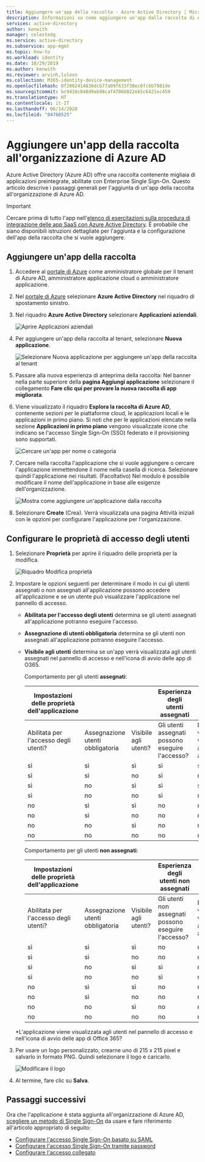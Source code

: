```yaml
---
title: Aggiungere un'app della raccolta - Azure Active Directory | Microsoft Docs
description: Informazioni su come aggiungere un'app dalla raccolta di Azure AD alle applicazioni aziendali di Azure.
services: active-directory
author: kenwith
manager: celestedg
ms.service: active-directory
ms.subservice: app-mgmt
ms.topic: how-to
ms.workload: identity
ms.date: 10/29/2019
ms.author: kenwith
ms.reviewer: arvinh,luleon
ms.collection: M365-identity-device-management
ms.openlocfilehash: 8f2002414836dcb77a09f633f30ec0fcbb7981de
ms.sourcegitcommit: bc943dc048d9ab98caf4706b022eb5c6421ec459
ms.translationtype: HT
ms.contentlocale: it-IT
ms.lasthandoff: 06/14/2020
ms.locfileid: "84760525"
---
```

# <a name="add-a-gallery-app-to-your-azure-ad-organization"></a>Aggiungere un'app della raccolta all'organizzazione di Azure AD

Azure Active Directory (Azure AD) offre una raccolta contenente migliaia di applicazioni preintegrate, abilitate con Enterprise Single Sign-On. Questo articolo descrive i passaggi generali per l'aggiunta di un'app della raccolta all'organizzazione di Azure AD.

> [!IMPORTANT]
> Cercare prima di tutto l'app nell'[elenco di esercitazioni sulla procedura di integrazione delle app SaaS con Azure Active Directory](https://azure.microsoft.com/documentation/articles/active-directory-saas-tutorial-list/). È probabile che siano disponibili istruzioni dettagliate per l'aggiunta e la configurazione dell'app della raccolta che si vuole aggiungere.

## <a name="add-a-gallery-application"></a>Aggiungere un'app della raccolta

1. Accedere al [portale di Azure](https://portal.azure.com) come amministratore globale per il tenant di Azure AD, amministratore applicazione cloud o amministratore applicazione.

1. Nel [portale di Azure](https://portal.azure.com) selezionare **Azure Active Directory** nel riquadro di spostamento sinistro.

1. Nel riquadro **Azure Active Directory** selezionare **Applicazioni aziendali**.

    ![Aprire Applicazioni aziendali](media/add-gallery-app/open-enterprise-apps.png)


3. Per aggiungere un'app della raccolta al tenant, selezionare **Nuova applicazione**.

    ![Selezionare Nuova applicazione per aggiungere un'app della raccolta al tenant](media/add-gallery-app/new-application.png)

 4. Passare alla nuova esperienza di anteprima della raccolta: Nel banner nella parte superiore della **pagina Aggiungi applicazione** selezionare il collegamento **Fare clic qui per provare la nuova raccolta di app migliorata**.

5. Viene visualizzato il riquadro **Esplora la raccolta di Azure AD**, contenente sezioni per le piattaforme cloud, le applicazioni locali e le applicazioni in primo piano. Si noti che per le applicazioni elencate nella sezione **Applicazioni in primo piano** vengono visualizzate icone che indicano se l'accesso Single Sign-On (SSO) federato e il provisioning sono supportati.

    ![Cercare un'app per nome o categoria](media/add-gallery-app/browse-gallery.png)

6. Cercare nella raccolta l'applicazione che si vuole aggiungere o cercare l'applicazione immettendone il nome nella casella di ricerca. Selezionare quindi l'applicazione nei risultati. (Facoltativo) Nel modulo è possibile modificare il nome dell'applicazione in base alle esigenze dell'organizzazione.

    ![Mostra come aggiungere un'applicazione dalla raccolta](media/add-gallery-app/create-application.png)

7. Selezionare **Create** (Crea). Verrà visualizzata una pagina Attività iniziali con le opzioni per configurare l'applicazione per l'organizzazione.

## <a name="configure-user-sign-in-properties"></a>Configurare le proprietà di accesso degli utenti

1. Selezionare **Proprietà** per aprire il riquadro delle proprietà per la modifica.

    ![Riquadro Modifica proprietà](media/add-gallery-app/edit-properties.png)

1. Impostare le opzioni seguenti per determinare il modo in cui gli utenti assegnati o non assegnati all'applicazione possono accedere all'applicazione e se un utente può visualizzare l'applicazione nel pannello di accesso.

    - **Abilitata per l'accesso degli utenti** determina se gli utenti assegnati all'applicazione potranno eseguire l'accesso.
    - **Assegnazione di utenti obbligatoria** determina se gli utenti non assegnati all'applicazione potranno eseguire l'accesso.
    - **Visibile agli utenti** determina se un'app verrà visualizzata agli utenti assegnati nel pannello di accesso e nell'icona di avvio delle app di O365.

      Comportamento per gli utenti **assegnati**:

       | Impostazioni delle proprietà dell'applicazione | | | Esperienza degli utenti assegnati | |
       |---|---|---|---|---|
       | Abilitata per l'accesso degli utenti? | Assegnazione utenti obbligatoria | Visibile agli utenti? | Gli utenti assegnati possono eseguire l'accesso? | L'applicazione viene visualizzata agli utenti assegnati?* |
       | sì | sì | sì | sì | sì  |
       | sì | sì | no  | sì | no   |
       | sì | no  | sì | sì | sì  |
       | sì | no  | no  | sì | no   |
       | no  | sì | sì | no  | no   |
       | no  | sì | no  | no  | no   |
       | no  | no  | sì | no  | no   |
       | no  | no  | no  | no  | no   |

      Comportamento per gli utenti **non assegnati**:

       | Impostazioni delle proprietà dell'applicazione | | | Esperienza degli utenti non assegnati | |
       |---|---|---|---|---|
       | Abilitata per l'accesso degli utenti? | Assegnazione utenti obbligatoria | Visibile agli utenti? | Gli utenti non assegnati possono eseguire l'accesso? | L'applicazione viene visualizzata agli utenti non assegnati?* |
       | sì | sì | sì | no  | no   |
       | sì | sì | no  | no  | no   |
       | sì | no  | sì | sì | no   |
       | sì | no  | no  | sì | no   |
       | no  | sì | sì | no  | no   |
       | no  | sì | no  | no  | no   |
       | no  | no  | sì | no  | no   |
       | no  | no  | no  | no  | no   |

     *L'applicazione viene visualizzata agli utenti nel pannello di accesso e nell'icona di avvio delle app di Office 365?

1. Per usare un logo personalizzato, crearne uno di 215 x 215 pixel e salvarlo in formato PNG. Quindi selezionare il logo e caricarlo.

    ![Modificare il logo](media/add-gallery-app/change-logo.png)

1. Al termine, fare clic su **Salva**.

## <a name="next-steps"></a>Passaggi successivi

Ora che l'applicazione è stata aggiunta all'organizzazione di Azure AD, [scegliere un metodo di Single Sign-On](what-is-single-sign-on.md#choosing-a-single-sign-on-method) da usare e fare riferimento all'articolo appropriato di seguito:

- [Configurare l'accesso Single Sign-On basato su SAML](configure-single-sign-on-non-gallery-applications.md)
- [Configurare l'accesso Single Sign-On tramite password](configure-password-single-sign-on-non-gallery-applications.md)
- [Configurare l'accesso collegato](configure-linked-sign-on.md)

